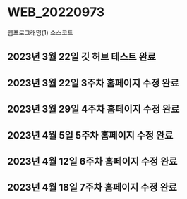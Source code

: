 # WEB_20220973
웹프로그래밍(1) 소스코드
## 2023년 3월 22일 깃 허브 테스트 완료
## 2023년 3월 22일 3주차 홈페이지 수정 완료
## 2023년 3월 29일 4주차 홈페이지 수정 완료
## 2023년 4월 5일 5주차 홈페이지 수정 완료
## 2023년 4월 12일 6주차 홈페이지 수정 완료
## 2023년 4월 18일 7주차 홈페이지 수정 완료
